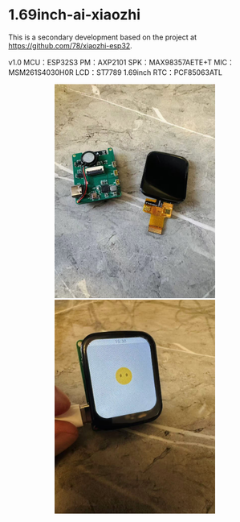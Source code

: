 # 1.69inch-ai-xiaozhi

This is a secondary development based on the project at https://github.com/78/xiaozhi-esp32.

v1.0
MCU：ESP32S3 
PM：AXP2101 
SPK：MAX98357AETE+T 
MIC：MSM261S4030H0R 
LCD：ST7789 1.69inch 
RTC：PCF85063ATL 


<div align=center>
	<img src="https://github.com/myry07/1.69inch-ai-xiaozhi/blob/main/03.Fotos/1.jpg" width="320" height="425">
</div>

<div align=center>
	<img src="https://github.com/myry07/1.69inch-ai-xiaozhi/blob/main/03.Fotos/2.jpg" width="320" height="425">
</div>